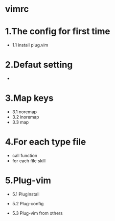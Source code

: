 # vimrc

# 1.The config for first time
  * 1.1 install plug.vim 
# 2.Defaut setting
  * 
# 3.Map keys
  * 3.1 noremap
  * 3.2 inoremap
  * 3.3 <leader>map
# 4.For each type file
  * call function
  * for each file skill
# 5.Plug-vim
  * 5.1 PlugInstall
  * 5.2 Plug-config
  
  * 5.3 Plug-vim from others
